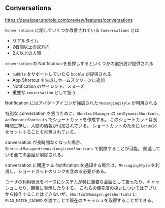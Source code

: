 ## Conversations

https://developer.android.com/preview/features/conversations

`Conversations` に関していくつか改善されている
`Conversations` とは

* リアルタイム
* 2者間以上の双方向
* 2人以上の人間

`conversation` の Notification を長押しするといくつかの選択肢が提供される

* `bubble` をサポートしていたら `bubble` が提供される
*  App Shortcut を生成しホームスクリーンに追加
* Notification のサイレント、スヌーズ
* 重要な `conversation` として扱う

Notification にはアバターアイコンが強調された `MessagingStyle` が利用される

特別な conversation を扱うために、`ShortcutManager` の `setDynamicShortcuts`, `addDynamicShortcuts` でショートカットを作成する。
このショートカットは長時間生存し、人間の情報が付加されている。
ショートカットのために `LocusId` をセットすることを推奨されている。

conversation が長時間なくなった場合、`ShortcutManager#removeLongLivedShortcuts` で削除することが可能。
関連している全ての会話が削除される。

conversation に関連する Notification を通知する場合は、`MessagingStyle` を利用し、ショートカットのリンクを含める必要がある。

ユーザの利用状況をベースにシステムが特に重要な会話として扱ったり、キャッシュしたり、顕著に表示したりする。
これらの優先度の扱いについてはアプリから操作することはできないが、`ShortcutManager.getShortcuts` に `FLAG_MATCH_CACHED` を渡すことで現在のキャッシュを取得することができる。

